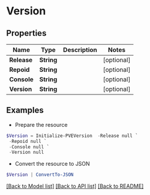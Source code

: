 # Version
## Properties

Name | Type | Description | Notes
------------ | ------------- | ------------- | -------------
**Release** | **String** |  | [optional] 
**Repoid** | **String** |  | [optional] 
**Console** | **String** |  | [optional] 
**Version** | **String** |  | [optional] 

## Examples

- Prepare the resource
```powershell
$Version = Initialize-PVEVersion  -Release null `
 -Repoid null `
 -Console null `
 -Version null
```

- Convert the resource to JSON
```powershell
$Version | ConvertTo-JSON
```

[[Back to Model list]](../README.md#documentation-for-models) [[Back to API list]](../README.md#documentation-for-api-endpoints) [[Back to README]](../README.md)

